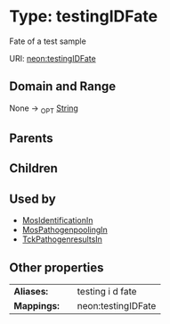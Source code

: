 
# Type: testingIDFate


Fate of a test sample

URI: [neon:testingIDFate](https://data.neonscience.org/testingIDFate)


## Domain and Range

None ->  <sub>OPT</sub> [String](types/String.md)

## Parents


## Children


## Used by

 * [MosIdentificationIn](MosIdentificationIn.md)
 * [MosPathogenpoolingIn](MosPathogenpoolingIn.md)
 * [TckPathogenresultsIn](TckPathogenresultsIn.md)

## Other properties

|  |  |  |
| --- | --- | --- |
| **Aliases:** | | testing i d fate |
| **Mappings:** | | neon:testingIDFate |

